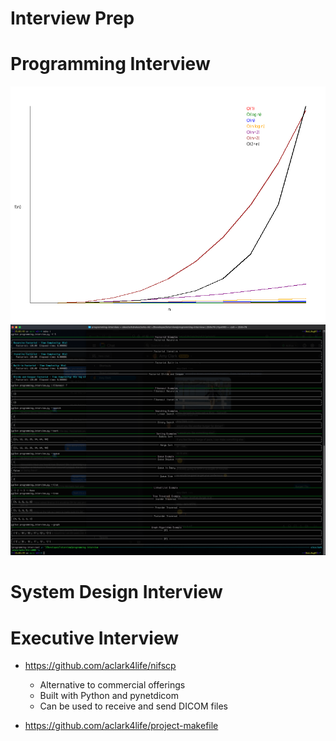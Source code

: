 # Interview Prep

# Programming Interview

![Programming Interview](big_o_notation.png)
![Programming Interview](screenshot.png)

# System Design Interview

# Executive Interview

- https://github.com/aclark4life/nifscp 

  - Alternative to commercial offerings
  - Built with Python and pynetdicom
  - Can be used to receive and send DICOM files

- https://github.com/aclark4life/project-makefile
